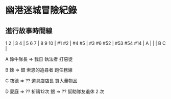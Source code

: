 # 幽港迷城冒險紀錄

## 進行故事時間線

1   2   | 3   4  |  5   6   7    | 8     9     10   |
#1  #2  | #4  #5 |  #3  #6  #52  | #53   #54   #14  |
    A   |        |               |       B     C    |

A 鈴牛隊長 => 我日 執法者 打惡徒

B 棘 => 銀 索恩的追尋者 跑任務線

C 夜德 => ?? 道具店店長 買大量物品

D 愛庭 => ?? 祈禱12次
  銀 => ?? 幫助隊友退休 2 次